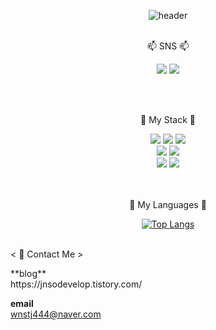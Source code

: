 <div align="center">
 
![header](https://capsule-render.vercel.app/api?type=rect&color=auto&height=300&section=header&text=Welcome&fontSize=100&desc=JunseoPark%20Profile&descAlignY=65&descAlign=64)
</br></br>
<p>📫 SNS 📫 </p>

<p align="center">
<a href="https://www.instagram.com/znsojtf" target="_blank"><img src="https://img.shields.io/badge/instagram-ff69b4?style=flat-square&logo=instagram&logoColor=white"/></a>
<a href="https://jnsodevelop.tistory.com/" target="_blank"><img src="https://img.shields.io/badge/tistory-9cf?style=flat-square&logo=tistory&logoColor=white"/></a>
</p></br></br>

<p>🔭 My Stack 🔭</p>
 <img src="https://img.shields.io/badge/Python-3766AB?style=flat-square&logo=Python&logoColor=white"/>
 <img src="https://img.shields.io/badge/C++-yellow?style=flat-square&logo=C%2B%2b&logoColor=white"/>
 <img src="https://img.shields.io/badge/Java-orange?style=flat-square&logo=Eclipse IDE&logoColor=white"/></br>
 <img src="https://img.shields.io/badge/HTML-green?style=flat-square&logo=HTML5&logoColor=white"/>
 <img src="https://img.shields.io/badge/CSS-lightgrey?style=flat-square&logo=CSS3&logoColor=white"/><br>
 <img src="https://img.shields.io/badge/Spring-blue?style=flat-square&logo=Spring&logoColor=white"/>
 <img src="https://img.shields.io/badge/MySQL-red?style=flat-square&logo=MySQL&logoColor=white"/>
</br></br></br>

<p>📝 My Languages 📝</p>

[![Top Langs](https://github-readme-stats.vercel.app/api/top-langs/?username=junseoparkk&layout=compact)](https://github.com/anuraghazra/github-readme-stats)
</br></br>

</div>
<div>
 <p>< 💬 Contact Me ></p>
 **blog**
<br>
 https://jnsodevelop.tistory.com/

 **email**
<br>
 wnstj444@naver.com
</div>

<!--
**JunseoParKK/JunseoParKK** is a ✨ _special_ ✨ repository because its `README.md` (this file) appears on your GitHub profile.
Here are some ideas to get you started:

- 🔭 I’m currently working on ...
- 🌱 I’m currently learning ...
- 👯 I’m looking to collaborate on ...
- 🤔 I’m looking for help with ...
- 💬 Ask me about ...
- 📫 How to reach me: ...
- 😄 Pronouns: ...
- ⚡ Fun fact: ...
-->
